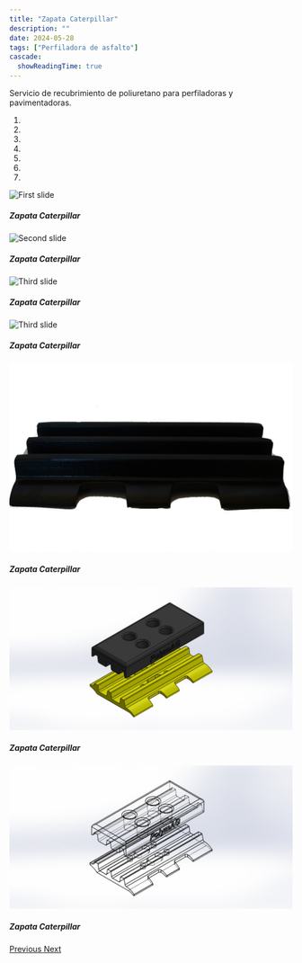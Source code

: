```yaml
---
title: "Zapata Caterpillar"
description: ""
date: 2024-05-28
tags: ["Perfiladora de asfalto"]
cascade:
  showReadingTime: true
---
```

Servicio de recubrimiento de poliuretano para perfiladoras y pavimentadoras.

<head>
  <meta charset="UTF-8">
  <meta name="viewport" content="width=device-width, initial-scale=1.0">
  <link rel="stylesheet" href="https://cdn.jsdelivr.net/npm/bootstrap@4.0.0/dist/css/bootstrap.min.css"
    integrity="sha384-Gn5384xqQ1aoWXA+058RXPxPg6fy4IWvTNh0E263XmFcJlSAwiGgFAW/dAiS6JXm" crossorigin="anonymous">
  <link rel="stylesheet" href="style.css">
</head>

<body>
  <div class="row">
    <div id="carouselExampleIndicators" class="carousel slide" data-ride="carousel">
      <ol class="carousel-indicators">
        <li data-target="#carouselExampleIndicators" data-slide-to="0" class="active"></li>
        <li data-target="#carouselExampleIndicators" data-slide-to="1"></li>
        <li data-target="#carouselExampleIndicators" data-slide-to="2"></li>
        <li data-target="#carouselExampleIndicators" data-slide-to="3"></li>
        <li data-target="#carouselExampleIndicators" data-slide-to="4"></li>
        <li data-target="#carouselExampleIndicators" data-slide-to="5"></li>
        <li data-target="#carouselExampleIndicators" data-slide-to="6"></li>
      </ol>
      <div class="carousel-inner">
        <div class="carousel-item active">
          <img class="d-block w-100"
            src="imges/DSC_1110.jpg"
            alt="First slide">
          <div class="carousel-caption d-none d-md-block">
            <h5>Zapata Caterpillar</h5>
          </div>
        </div>
        <div class="carousel-item">
          <img class="d-block w-100"
            src="imges/DSC_1107.jpg"
            alt="Second slide">
            <div class="carousel-caption d-none d-md-block">
            <h5>Zapata Caterpillar</h5>
          </div>
        </div>
        <div class="carousel-item">
          <img class="d-block w-100"
            src="imges/DSC_1109.jpg"
            alt="Third slide">
            <div class="carousel-caption d-none d-md-block">
            <h5>Zapata Caterpillar</h5>
          </div>
        </div>
        <div class="carousel-item">
          <img class="d-block w-100"
            src="imges/DSC_1108.jpg"
            alt="Third slide">
            <div class="carousel-caption d-none d-md-block">
            <h5>Zapata Caterpillar</h5>
          </div>
        </div>
        <div class="carousel-item">
          <img class="d-block w-100"
            src="imges/1281.jpg"
            alt="Third slide">
            <div class="carousel-caption d-none d-md-block">
            <h5>Zapata Caterpillar</h5>
          </div>
        </div>
        <div class="carousel-item">
          <img class="d-block w-100"
            src="imges/explosivo.JPG"
            alt="Third slide">
            <div class="carousel-caption d-none d-md-block">
            <h5>Zapata Caterpillar</h5>
          </div>
        </div>
        <div class="carousel-item">
          <img class="d-block w-100"
            src="imges/trans.JPG"
            alt="Third slide">
            <div class="carousel-caption d-none d-md-block">
            <h5>Zapata Caterpillar</h5>
          </div>
        </div>
      </div>
      <a class="carousel-control-prev" href="#carouselExampleIndicators" role="button" data-slide="prev">
        <span class="carousel-control-prev-icon" aria-hidden="true"></span>
        <span class="sr-only">Previous</span>
      </a>
      <a class="carousel-control-next" href="#carouselExampleIndicators" role="button" data-slide="next">
        <span class="carousel-control-next-icon" aria-hidden="true"></span>
        <span class="sr-only">Next</span>
      </a>
    </div>
  </div>
  <script src="https://code.jquery.com/jquery-3.2.1.slim.min.js"
    integrity="sha384-KJ3o2DKtIkvYIK3UENzmM7KCkRr/rE9/Qpg6aAZGJwFDMVNA/GpGFF93hXpG5KkN"
    crossorigin="anonymous"></script>
  <script src="https://cdn.jsdelivr.net/npm/popper.js@1.12.9/dist/umd/popper.min.js"
    integrity="sha384-ApNbgh9B+Y1QKtv3Rn7W3mgPxhU9K/ScQsAP7hUibX39j7fakFPskvXusvfa0b4Q"
    crossorigin="anonymous"></script>
  <script src="https://cdn.jsdelivr.net/npm/bootstrap@4.0.0/dist/js/bootstrap.min.js"
    integrity="sha384-JZR6Spejh4U02d8jOt6vLEHfe/JQGiRRSQQxSfFWpi1MquVdAyjUar5+76PVCmYl"
    crossorigin="anonymous"></script>
</body>